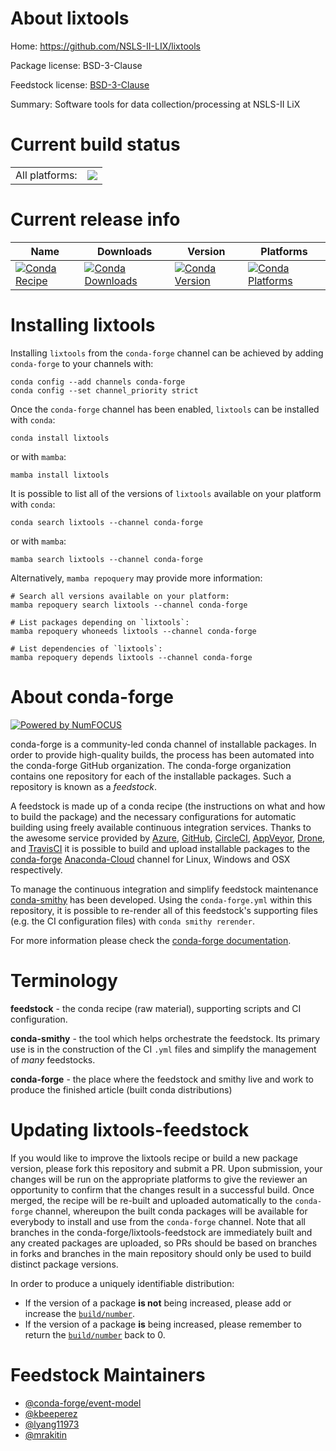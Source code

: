 About lixtools
==============

Home: https://github.com/NSLS-II-LIX/lixtools

Package license: BSD-3-Clause

Feedstock license: [BSD-3-Clause](https://github.com/conda-forge/lixtools-feedstock/blob/main/LICENSE.txt)

Summary: Software tools for data collection/processing at NSLS-II LiX

Current build status
====================


<table><tr><td>All platforms:</td>
    <td>
      <a href="https://dev.azure.com/conda-forge/feedstock-builds/_build/latest?definitionId=13457&branchName=main">
        <img src="https://dev.azure.com/conda-forge/feedstock-builds/_apis/build/status/lixtools-feedstock?branchName=main">
      </a>
    </td>
  </tr>
</table>

Current release info
====================

| Name | Downloads | Version | Platforms |
| --- | --- | --- | --- |
| [![Conda Recipe](https://img.shields.io/badge/recipe-lixtools-green.svg)](https://anaconda.org/conda-forge/lixtools) | [![Conda Downloads](https://img.shields.io/conda/dn/conda-forge/lixtools.svg)](https://anaconda.org/conda-forge/lixtools) | [![Conda Version](https://img.shields.io/conda/vn/conda-forge/lixtools.svg)](https://anaconda.org/conda-forge/lixtools) | [![Conda Platforms](https://img.shields.io/conda/pn/conda-forge/lixtools.svg)](https://anaconda.org/conda-forge/lixtools) |

Installing lixtools
===================

Installing `lixtools` from the `conda-forge` channel can be achieved by adding `conda-forge` to your channels with:

```
conda config --add channels conda-forge
conda config --set channel_priority strict
```

Once the `conda-forge` channel has been enabled, `lixtools` can be installed with `conda`:

```
conda install lixtools
```

or with `mamba`:

```
mamba install lixtools
```

It is possible to list all of the versions of `lixtools` available on your platform with `conda`:

```
conda search lixtools --channel conda-forge
```

or with `mamba`:

```
mamba search lixtools --channel conda-forge
```

Alternatively, `mamba repoquery` may provide more information:

```
# Search all versions available on your platform:
mamba repoquery search lixtools --channel conda-forge

# List packages depending on `lixtools`:
mamba repoquery whoneeds lixtools --channel conda-forge

# List dependencies of `lixtools`:
mamba repoquery depends lixtools --channel conda-forge
```


About conda-forge
=================

[![Powered by
NumFOCUS](https://img.shields.io/badge/powered%20by-NumFOCUS-orange.svg?style=flat&colorA=E1523D&colorB=007D8A)](https://numfocus.org)

conda-forge is a community-led conda channel of installable packages.
In order to provide high-quality builds, the process has been automated into the
conda-forge GitHub organization. The conda-forge organization contains one repository
for each of the installable packages. Such a repository is known as a *feedstock*.

A feedstock is made up of a conda recipe (the instructions on what and how to build
the package) and the necessary configurations for automatic building using freely
available continuous integration services. Thanks to the awesome service provided by
[Azure](https://azure.microsoft.com/en-us/services/devops/), [GitHub](https://github.com/),
[CircleCI](https://circleci.com/), [AppVeyor](https://www.appveyor.com/),
[Drone](https://cloud.drone.io/welcome), and [TravisCI](https://travis-ci.com/)
it is possible to build and upload installable packages to the
[conda-forge](https://anaconda.org/conda-forge) [Anaconda-Cloud](https://anaconda.org/)
channel for Linux, Windows and OSX respectively.

To manage the continuous integration and simplify feedstock maintenance
[conda-smithy](https://github.com/conda-forge/conda-smithy) has been developed.
Using the ``conda-forge.yml`` within this repository, it is possible to re-render all of
this feedstock's supporting files (e.g. the CI configuration files) with ``conda smithy rerender``.

For more information please check the [conda-forge documentation](https://conda-forge.org/docs/).

Terminology
===========

**feedstock** - the conda recipe (raw material), supporting scripts and CI configuration.

**conda-smithy** - the tool which helps orchestrate the feedstock.
                   Its primary use is in the construction of the CI ``.yml`` files
                   and simplify the management of *many* feedstocks.

**conda-forge** - the place where the feedstock and smithy live and work to
                  produce the finished article (built conda distributions)


Updating lixtools-feedstock
===========================

If you would like to improve the lixtools recipe or build a new
package version, please fork this repository and submit a PR. Upon submission,
your changes will be run on the appropriate platforms to give the reviewer an
opportunity to confirm that the changes result in a successful build. Once
merged, the recipe will be re-built and uploaded automatically to the
`conda-forge` channel, whereupon the built conda packages will be available for
everybody to install and use from the `conda-forge` channel.
Note that all branches in the conda-forge/lixtools-feedstock are
immediately built and any created packages are uploaded, so PRs should be based
on branches in forks and branches in the main repository should only be used to
build distinct package versions.

In order to produce a uniquely identifiable distribution:
 * If the version of a package **is not** being increased, please add or increase
   the [``build/number``](https://docs.conda.io/projects/conda-build/en/latest/resources/define-metadata.html#build-number-and-string).
 * If the version of a package **is** being increased, please remember to return
   the [``build/number``](https://docs.conda.io/projects/conda-build/en/latest/resources/define-metadata.html#build-number-and-string)
   back to 0.

Feedstock Maintainers
=====================

* [@conda-forge/event-model](https://github.com/conda-forge/event-model/)
* [@kbeeperez](https://github.com/kbeeperez/)
* [@lyang11973](https://github.com/lyang11973/)
* [@mrakitin](https://github.com/mrakitin/)


